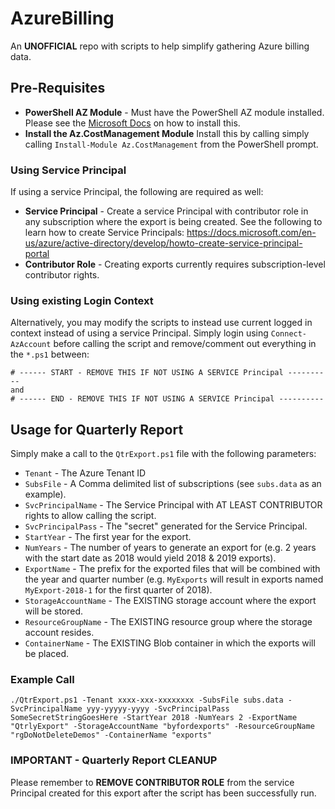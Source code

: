 # AzureBilling
An **UNOFFICIAL** repo with scripts to help simplify gathering Azure billing data.    

## Pre-Requisites
- **PowerShell AZ Module** - Must have the PowerShell AZ module installed.  Please see the [Microsoft Docs](https://docs.microsoft.com/en-us/powershell/azure/install-az-ps) on how to install this.  
- **Install the Az.CostManagement Module** Install this by calling simply calling `Install-Module Az.CostManagement` from the PowerShell prompt.

### Using Service Principal
If using a service Principal, the following are required as well:
- **Service Principal** - Create a service Principal with contributor role in any subscription where the export is being created.  See the following to learn how to create Service Principals: https://docs.microsoft.com/en-us/azure/active-directory/develop/howto-create-service-principal-portal
- **Contributor Role** - Creating exports currently requires subscription-level contributor rights.  

### Using existing Login Context
Alternatively, you may modify the scripts to instead use current logged in context instead of using a service Principal. Simply login using `Connect-AzAccount` before calling the script and remove/comment out everything in the `*.ps1` between:
```
# ------ START - REMOVE THIS IF NOT USING A SERVICE Principal ----------
and
# ------ END - REMOVE THIS IF NOT USING A SERVICE Principal ----------
```

## Usage for Quarterly Report
Simply make a call to the `QtrExport.ps1` file with the following parameters:
- `Tenant` - The Azure Tenant ID
- `SubsFile` - A Comma delimited list of subscriptions (see `subs.data` as an example).
- `SvcPrincipalName` - The Service Principal with AT LEAST CONTRIBUTOR rights to allow calling the script.
- `SvcPrincipalPass` - The "secret" generated for the Service Principal.
- `StartYear` - The first year for the export.
- `NumYears` - The number of years to generate an export for (e.g. 2 years with the start date as 2018 would yield 2018 & 2019 exports).
- `ExportName` - The prefix for the exported files that will be combined with the year and quarter number (e.g. `MyExports` will result in exports named `MyExport-2018-1` for the first quarter of 2018).
- `StorageAccountName` - The EXISTING storage account where the export will be stored.  
- `ResourceGroupName` - The EXISTING resource group where the storage account resides.
- `ContainerName` - The EXISTING Blob container in which the exports will be placed.

### Example Call
```
./QtrExport.ps1 -Tenant xxxx-xxx-xxxxxxxx -SubsFile subs.data -SvcPrincipalName yyy-yyyyy-yyyy -SvcPrincipalPass SomeSecretStringGoesHere -StartYear 2018 -NumYears 2 -ExportName "QtrlyExport" -StorageAccountName "byfordexports" -ResourceGroupName "rgDoNotDeleteDemos" -ContainerName "exports"
```

### IMPORTANT - Quarterly Report CLEANUP
Please remember to **REMOVE CONTRIBUTOR ROLE** from the service Principal created for this export after the script has been successfully run.